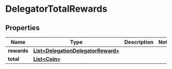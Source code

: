 # DelegatorTotalRewards

## Properties
Name | Type | Description | Notes
------------ | ------------- | ------------- | -------------
**rewards** | [**List&lt;DelegationDelegatorReward&gt;**](DelegationDelegatorReward.md) |  | 
**total** | [**List&lt;Coin&gt;**](Coin.md) |  | 
